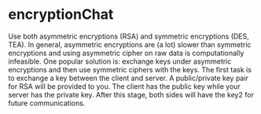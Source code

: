 # encryptionChat
Use both asymmetric encryptions (RSA) and symmetric encryptions (DES, TEA). In general, asymmetric encryptions are (a lot) slower than symmetric encryptions and using asymmetric cipher on raw data is computationally infeasible. One popular solution is: exchange keys under asymmetric encryptions and then use symmetric ciphers with the keys.
The first task is to exchange a key between the client and server. A public/private key pair for RSA will be provided to you. The client has the public key while your server has the private key. After this stage, both sides will have the key2 for future communications.
